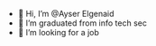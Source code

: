 - 👋 Hi, I’m @Ayser Elgenaid 
- 👀 I’m graduated from info tech sec
- 💞️ I’m looking for a job

<!---
AysarJunaid/AysarJunaid is a ✨ special ✨ repository because its `README.md` (this file) appears on your GitHub profile.
You can click the Preview link to take a look at your changes.
--->

